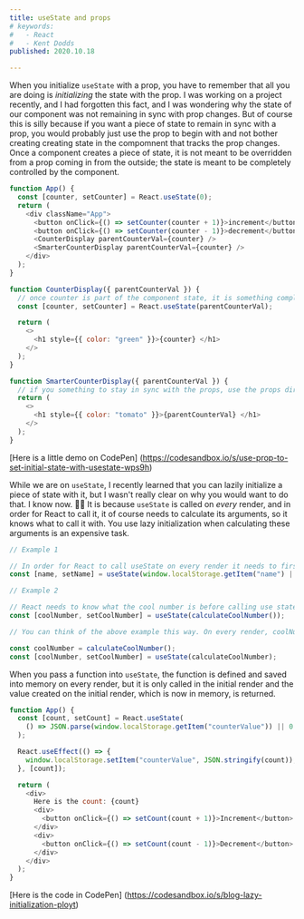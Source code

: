 ```yaml
---
title: useState and props
# keywords:
#   - React
#   - Kent Dodds
published: 2020.10.18

---
```


When you initialize `useState` with a prop, you have to remember that all you are doing is _initializing_ the state with the prop. I was working on a project recently, and I had forgotten this fact, and I was wondering why the state of our component was not remaining in sync with prop changes. But of course this is silly because if you want a piece of state to remain in sync with a prop, you would probably just use the prop to begin with and not bother creating creating state in the compomnent that tracks the prop changes. Once a component creates a piece of state, it is not meant to be overridden from a prop coming in from the outside; the state is meant to be completely controlled by the component.

```javascript
function App() {
  const [counter, setCounter] = React.useState(0);
  return (
    <div className="App">
      <button onClick={() => setCounter(counter + 1)}>increment</button>
      <button onClick={() => setCounter(counter - 1)}>decrement</button>
      <CounterDisplay parentCounterVal={counter} />
      <SmarterCounterDisplay parentCounterVal={counter} />
    </div>
  );
}

function CounterDisplay({ parentCounterVal }) {
  // once counter is part of the component state, it is something completely controlled by the component
  const [counter, setCounter] = React.useState(parentCounterVal);

  return (
    <>
      <h1 style={{ color: "green" }}>{counter} </h1>
    </>
  );
}

function SmarterCounterDisplay({ parentCounterVal }) {
  // if you something to stay in sync with the props, use the props directly
  return (
    <>
      <h1 style={{ color: "tomato" }}>{parentCounterVal} </h1>
    </>
  );
}
```

[Here is a little demo on CodePen] (<https://codesandbox.io/s/use-prop-to-set-initial-state-with-usestate-wps9h>)

While we are on `useState`, I recently learned that you can lazily initialize a piece of state with it, but I wasn't really clear on why you would want to do that. I know now. 👍🏼 It is because `useState` is called on _every_ render, and in order for React to call it, it of course needs to calculate its arguments, so it knows what to call it with.  You use lazy initialization when calculating these arguments is an expensive task.

```javascript
// Example 1

// In order for React to call useState on every render it needs to first grab the value from local storage (even though it doesn't use it) and this is relatively expensive.
const [name, setName] = useState(window.localStorage.getItem("name") || "");

// Example 2

// React needs to know what the cool number is before calling use state, and this is done on every render
const [coolNumber, setCoolNumber] = useState(calculateCoolNumber());

// You can think of the above example this way. On every render, coolNumber is defined and then passed to useState.

const coolNumber = calculateCoolNumber();
const [coolNumber, setCoolNumber] = useState(calculateCoolNumber);

```

When you pass a function into `useState`, the function is defined and saved into memory on every render, but it is only called in the initial render and the value created on the initial render, which is now in memory, is returned.

```javascript
function App() {
  const [count, setCount] = React.useState(
    () => JSON.parse(window.localStorage.getItem("counterValue")) || 0
  );

  React.useEffect(() => {
    window.localStorage.setItem("counterValue", JSON.stringify(count));
  }, [count]);

  return (
    <div>
      Here is the count: {count}
      <div>
        <button onClick={() => setCount(count + 1)}>Increment</button>
      </div>
      <div>
        <button onClick={() => setCount(count - 1)}>Decrement</button>
      </div>
    </div>
  );
}
```

[Here is the code in CodePen] (<https://codesandbox.io/s/blog-lazy-initialization-ployt>)
